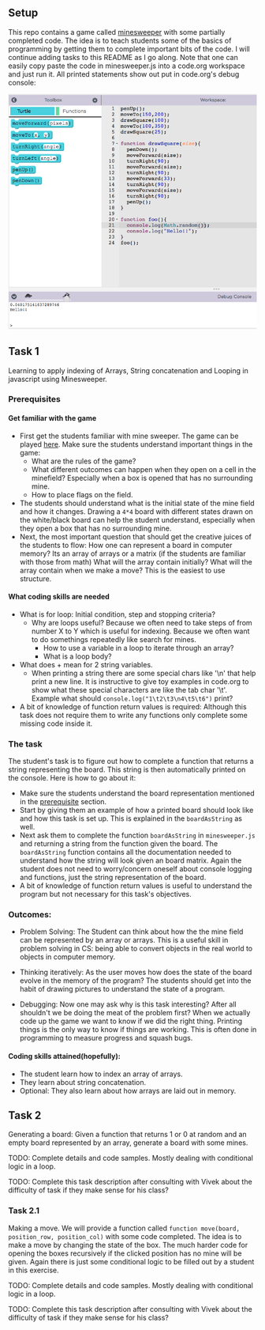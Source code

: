 ## Setup
This repo contains a game called [minesweeper](http://minesweeperonline.com/) with some partially completed code. The idea is to teach students some of the basics of programming by getting them to complete important bits of the code. I will continue adding tasks to this README as I go along. Note that one can easily copy paste the code in minesweeper.js into a code.org workspace and just run it. All printed statements show out put in code.org's debug console:

![alt text](assets/codedotorg_workspace_console.png "Note the denugging console printing things")


## Task 1
Learning to apply indexing of Arrays, String concatenation and Looping in javascript using Minesweeper.

### Prerequisites
#### Get familiar with the game
- First get the students familiar with mine sweeper. The game can be played [here](http://minesweeperonline.com/). Make sure the students understand important things in the game:
  - What are the rules of the game?
  - What different outcomes can happen when they open on a cell in the minefield? Especially when a box is opened that has no surrounding mine.
  - How to place flags on the field.
- The students should understand what is the initial state of the mine field and how it changes. Drawing a `4*4` board with different states drawn on the white/black board can help the student understand, especially when they open a box that has no surrounding mine.
- Next, the most important question that should get the creative juices of the students to flow: How one can represent a board in computer memory? Its an array of arrays or a matrix (if the students are familiar with those from math) What will the array contain initially? What will the array contain when we make a move? This is the easiest to use structure.

#### What coding skills are needed
- What is for loop: Initial condition, step and stopping criteria?
  - Why are loops useful? Because we often need to take steps of from number X to Y which is useful for indexing. Because we often want to do somethings repeatedly like search for mines.
	- How to use a variable in a loop to iterate through an array?
	- What is a loop body?
- What does + mean for 2 string variables.
  - When printing a string there are some special chars like '\n' that
  help print a new line. It is instructive to give toy examples in code.org to show what these special characters are like the tab char '\t'.
  Example what should `console.log("1\t2\t3\n4\t5\t6")` print?
- A bit of knowledge of function return values is required: Although this task does not require them to write any functions only complete some missing code inside it.


### The task
The student's task is to figure out how to complete a function that returns a string representing the board. This string is then automatically printed on the console. Here is how to go about it:
- Make sure the students understand the board representation mentioned in the [prerequisite](#Get-familiar-with-the-game) section.
- Start by giving them an example of how a printed board should look like and how this task is set up. This is explained in the `boardAsString` as well.
- Next ask them to complete the function `boardAsString` in `minesweeper.js` and returning a string from the function given the board. The `boardAsString` function contains all the documentation needed to understand how the string will look given an board matrix. Again the student does not need to worry/concern oneself about console logging and functions, just the string representation of the board.
- A bit of knowledge of function return values is useful to understand the program but not necessary for this task's objectives.


### Outcomes:
  - Problem Solving: The Student can think about how the the mine field can be represented by an array or arrays. This is a useful skill in problem solving in CS: being able to convert objects in the real world to objects in computer memory.

  - Thinking iteratively: As the user moves how does the state of the board evolve in the memory of the program? The students should get into the habit of drawing pictures to understand the state of a program.

  - Debugging: Now one may ask why is this task interesting? After all shouldn't we be doing the meat of the problem first? When we actually code up the game we want to know if we did the right thing. Printing things is the only way to know if things are working. This is often done in programming to measure progress and squash bugs.

#### Coding skills attained(hopefully):
  - The student learn how to index an array of arrays.
  - They learn about string concatenation.
  - Optional: They also learn about how arrays are laid out in memory.

## Task 2
Generating a board: Given a function that returns 1 or 0 at random and an empty board represented by an array, generate a board with some mines.

TODO: Complete details and code samples. Mostly dealing with conditional logic in a loop.

TODO: Complete this task description after consulting with Vivek about the difficulty of task if they make sense for his class?

### Task 2.1
Making a move. We will provide a function called `function move(board, position_row, position_col)` with some code completed. The idea is to make a move by changing the state of the box. The much harder code for opening the boxes recursively if the clicked position has no mine will be given. Again there is just some conditional logic to be filled out by a student in this exercise.


TODO: Complete details and code samples. Mostly dealing with conditional logic in a loop.

TODO: Complete this task description after consulting with Vivek about the difficulty of task if they make sense for his class?
